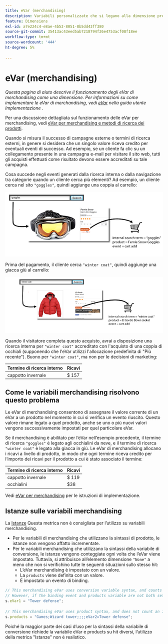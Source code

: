 ```yaml
---
title: eVar (merchandising)
description: Variabili personalizzate che si legano alla dimensione prodotti.
feature: Dimensions
exl-id: a7e224c4-e8ae-4b53-8051-8b5dd43ff380
source-git-commit: 35413ac43eed5ab7218794f26e4753acf08f18ee
workflow-type: tm+mt
source-wordcount: '444'
ht-degree: 5%

---
```


# eVar (merchandising)

*Questa pagina di aiuto descrive il funzionamento degli eVar di merchandising come una dimensione. Per informazioni su come implementare le eVar di merchandising, vedi [eVar](/help/implement/vars/page-vars/evar.md) nella guida utente Implementazione .*

Per una discussione dettagliata sul funzionamento delle eVar per merchandising, vedi [eVar per merchandising e metodi di ricerca dei prodotti](https://experienceleague.adobe.com/docs/analytics/admin/admin-tools/conversion-variables/merchandising-evars.html?lang=it).

Quando si misura il successo di campagne esterne o termini di ricerca esterni, in genere si desidera che un singolo valore riceva credito per eventuali eventi di successo. Ad esempio, se un cliente fa clic su un collegamento presente in una campagna e-mail per visitare il sito web, tutti gli acquisti effettuati come risultato devono essere accreditati su tale campagna.

Cosa succede negli eventi generati dalla ricerca interna o dalla navigazione tra categorie quando un cliente cerca più elementi? Ad esempio, un cliente cerca nel sito `"goggles"`, quindi aggiunge una coppia al carrello:

![Esempio di occhiali](assets/merch-example-goggles.png)

Prima del pagamento, il cliente cerca `"winter coat"`, quindi aggiunge una giacca giù al carrello:

![Esempio di rivestimento](assets/merch-example-coat.png)

Quando il visitatore completa questo acquisto, avrai a disposizione una ricerca interna per `"winter coat"` accreditato con l&#39;acquisto di una coppia di occhiali (supponendo che l&#39;eVar utilizzi l&#39;allocazione predefinita di &quot;Più recente&quot;). Buono per `"winter coat"`, ma non per le decisioni di marketing:

| Termine di ricerca interno | Ricavi |
|---|---|
| cappotto invernale | $ 157 |

## Come le variabili merchandising risolvono questo problema

Le eVar di merchandising consentono di assegnare il valore corrente di un eVar a un prodotto nel momento in cui si verifica un evento riuscito. Questo valore rimane legato a quel prodotto, anche se uno o più nuovi valori vengono successivamente impostati per quel particolare eVar.

Se il merchandising è abilitato per l’eVar nell’esempio precedente, il termine di ricerca `"goggles"` è legato agli occhialini da neve, e il termine di ricerca `"winter coat"` è legato alla giacca in giù. Le eVar di merchandising allocano i ricavi a livello di prodotto, in modo che ogni termine riceva credito per l’importo dei ricavi per il prodotto a cui è stato associato il termine:

| Termine di ricerca interno | Ricavi |
|---|---|
| cappotto invernale | $ 119 |
| occhialini | $38 |

Vedi [eVar per merchandising](/help/implement/vars/page-vars/evar-merchandising.md) per le istruzioni di implementazione.

## Istanze sulle variabili merchandising

La [Istanze](../metrics/instances.md) Questa metrica non è consigliata per l’utilizzo su variabili merchandising.

* Per le variabili di merchandising che utilizzano la sintassi di prodotto, le istanze non vengono affatto incrementate.
* Per le variabili merchandising che utilizzano la sintassi della variabile di conversione, le istanze vengono conteggiate ogni volta che l’eVar viene impostato. Tuttavia, si attribuisce all’elemento dimensione `"None"` a meno che non si verifichino tutte le seguenti situazioni sullo stesso hit:
   * L’eVar merchandising è impostato con un valore.
   * La `products` viene definita con un valore.
   * È impostato un evento di binding.

```js
// This merchandising eVar uses conversion variable syntax, and counts an instance.
// However, if the binding event and products variable are not both set, the instance attributes to "None".
s.eVar1 = "Tower defense";

// This merchandising eVar uses product syntax, and does not count an instance.
s.products = "Games;Wizard tower;;;;eVar2=Tower defense";
```

Poiché la maggior parte dei casi d’uso per la sintassi della variabile di conversione richiede la variabile eVar e products su hit diversi, l’utilizzo della metrica &quot;Istanze&quot; non è realistico.
